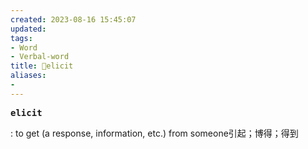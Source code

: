 ```yaml
---
created: 2023-08-16 15:45:07
updated: 
tags: 
- Word
- Verbal-word
title: 🚩elicit
aliases:
- 
---
```


<pre><strong>elicit</strong></pre>
: to get (a response, information, etc.) from someone引起；博得；得到